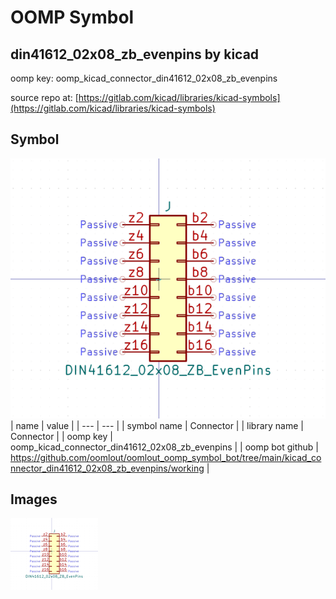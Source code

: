 # OOMP Symbol  
## din41612_02x08_zb_evenpins  by kicad  
  
oomp key: oomp_kicad_connector_din41612_02x08_zb_evenpins  
  
source repo at: [https://gitlab.com/kicad/libraries/kicad-symbols](https://gitlab.com/kicad/libraries/kicad-symbols)  
## Symbol  
  
[![working.png](working_600.png)](working.png)  
| name | value | 
| --- | --- | 
| symbol name | Connector | 
| library name | Connector | 
| oomp key | oomp_kicad_connector_din41612_02x08_zb_evenpins | 
| oomp bot github | https://github.com/oomlout/oomlout_oomp_symbol_bot/tree/main/kicad_connector_din41612_02x08_zb_evenpins/working | 
## Images  
  
[![working.png](working_140.png)](working.png)  
